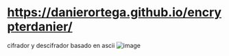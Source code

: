 # https://danierortega.github.io/encrypterdanier/
cifrador y descifrador basado en ascii
![image](https://user-images.githubusercontent.com/80077075/215292462-39c9a0f3-d556-4089-ab55-af56f1bae129.png)
